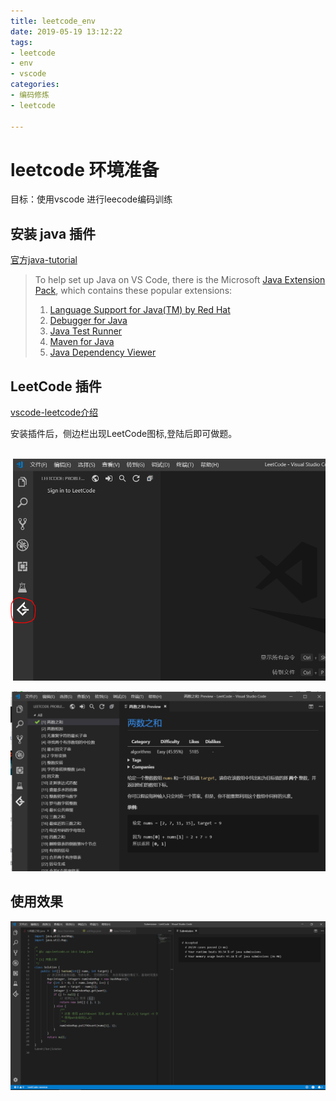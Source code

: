 ```yaml
---
title: leetcode_env
date: 2019-05-19 13:12:22
tags:
- leetcode
- env
- vscode
categories:
- 编码修炼
- leetcode

---
```


# leetcode 环境准备

目标：使用vscode 进行leecode编码训练

## 安装 java 插件

[官方java-tutorial](https://code.visualstudio.com/docs/java/java-tutorial)

> To help set up Java on VS Code, there is the Microsoft [Java Extension Pack](https://marketplace.visualstudio.com/items?itemName=vscjava.vscode-java-pack), which contains these popular extensions:
>
> 1. [Language Support for Java(TM) by Red Hat](https://marketplace.visualstudio.com/items?itemName=redhat.java)
> 2. [Debugger for Java](https://marketplace.visualstudio.com/items?itemName=vscjava.vscode-java-debug)
> 3. [Java Test Runner](https://marketplace.visualstudio.com/items?itemName=vscjava.vscode-java-test)
> 4. [Maven for Java](https://marketplace.visualstudio.com/items?itemName=vscjava.vscode-maven)
> 5. [Java Dependency Viewer](https://marketplace.visualstudio.com/items?itemName=vscjava.vscode-java-dependency)



## LeetCode 插件

[vscode-leetcode介绍](https://github.com/jdneo/vscode-leetcode/blob/master/docs/README_zh-CN.md)

安装插件后，侧边栏出现LeetCode图标,登陆后即可做题。

​	![leetcode_opt](2019-05-19-leetcode-env/leetcode_opt.png)

![twosum](2019-05-19-leetcode-env/twosum.png)

## 使用效果

![example](2019-05-19-leetcode-env/example.png)

